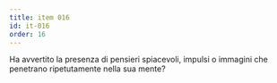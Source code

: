```yaml
---
title: item 016
id: it-016
order: 16
---
```

Ha avvertito la presenza di pensieri spiacevoli, impulsi o immagini che penetrano ripetutamente nella sua mente?